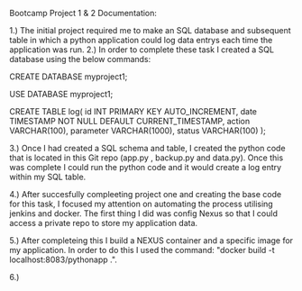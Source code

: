 Bootcamp Project 1 & 2 Documentation:

1.) The initial project required me to make an SQL database and subsequent table in which a python application could log data entrys each time the application was run.
2.) In order to complete these task I created a SQL database using the below commands:

CREATE DATABASE myproject1;

USE DATABASE myproject1;

CREATE TABLE log(
id INT PRIMARY KEY AUTO_INCREMENT,
date TIMESTAMP NOT NULL DEFAULT CURRENT_TIMESTAMP,
action VARCHAR(100),
parameter VARCHAR(1000),
status VARCHAR(100)
);

3.) Once I had created a SQL schema and table, I created the python code that is located in this Git repo (app.py , backup.py and data.py). Once this was complete I could run the python code and it would create a log entry within my SQL table.

4.) After succesfully compleeting project one and creating the base code for this task, I focused my attention on automating the process utilising jenkins and docker. The first thing I did was config Nexus so that I could access a private repo to store my application data.

5.) After completeing this I build a NEXUS container and a specific image for my application. In order to do this I used the command: "docker build -t localhost:8083/pythonapp .". 

6.)


